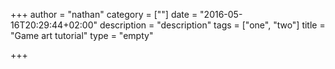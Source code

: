 +++
author = "nathan"
category = [""]
date = "2016-05-16T20:29:44+02:00"
description = "description"
tags = ["one", "two"]
title = "Game art tutorial"
type = "empty"

+++

<!-- TODO: Sub page like "Krita tutorial series" for SEO -->
<!-- TODO: Page per type of tutorial/category -->

<!-- Hey there, it's the tutorial page! -->
